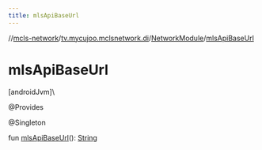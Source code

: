 ```yaml
---
title: mlsApiBaseUrl
---
```

//[mcls-network](../../../index.html)/[tv.mycujoo.mclsnetwork.di](../index.html)/[NetworkModule](index.html)/[mlsApiBaseUrl](mls-api-base-url.html)



# mlsApiBaseUrl



[androidJvm]\




@Provides



@Singleton



fun [mlsApiBaseUrl](mls-api-base-url.html)(): [String](https://kotlinlang.org/api/latest/jvm/stdlib/kotlin/-string/index.html)




